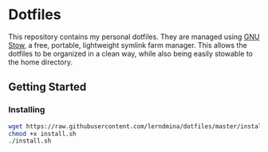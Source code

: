  
# Dotfiles

This repository contains my personal dotfiles. They are managed using [GNU Stow](https://www.gnu.org/software/stow/), a free, portable, lightweight symlink farm manager. This allows the dotfiles to be organized in a clean way, while also being easily stowable to the home directory.

## Getting Started

### Installing


```bash
wget https://raw.githubusercontent.com/lerndmina/dotfiles/master/install.sh
chmod +x install.sh
./install.sh
```